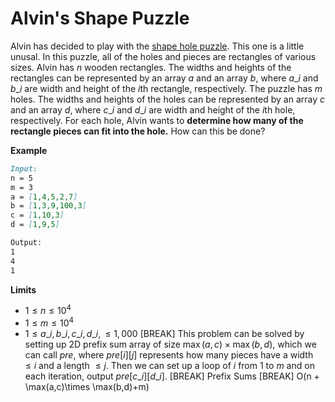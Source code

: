 # Alvin's Shape Puzzle
Alvin has decided to play with the [shape hole puzzle](https://www.alisonsmontessori.com/v/vspfiles/photos/i61-2.jpg?v-cache=1609315033). This one is a little unusal. In this puzzle, all of the holes and pieces are rectangles of various sizes. Alvin has $n$ wooden rectangles. The widths and heights of the rectangles can be represented by an array $a$ and an array $b$, where $a\_i$ and $b\_i$ are width and height of the $i$th rectangle, respectively. The puzzle has $m$ holes. The widths and heights of the holes can be represented by an array $c$ and an array $d$, where $c\_i$ and $d\_i$ are width and height of the $i$th hole, respectively. For each hole, Alvin wants to **determine how many of the rectangle pieces can fit into the hole.** How can this be done?

**Example**
```md
Input:
n = 5
m = 3
a = [1,4,5,2,7]
b = [1,3,9,100,3]
c = [1,10,3]
d = [1,9,5]

Output:
1
4
1
```
**Limits**
- $1 \le n \le 10^4$
- $1 \le m \le 10^4$
- $1 \le a\_i,b\_i,c\_i,d\_i, \le 1,000$
[BREAK]
This problem can be solved by setting up 2D prefix sum array of size $\max(a,c) \times \max(b,d)$, which we can call $pre$, where $pre[i][j]$ represents how many pieces have a width $\le i$ and a length $\le j$. Then we can set up a loop of $i$ from $1$ to $m$ and on each iteration, output $pre[c\_i][d\_i]$.
[BREAK]
Prefix Sums
[BREAK]
O(n + \max(a,c)\times \max(b,d)+m)